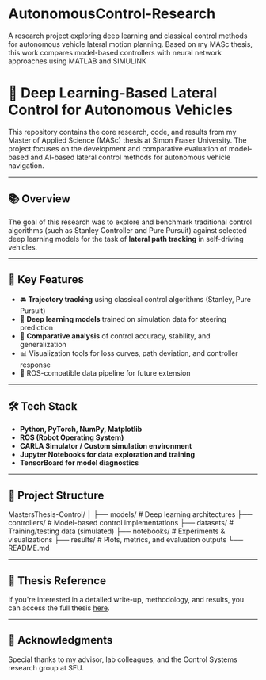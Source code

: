 # AutonomousControl-Research
A research project exploring deep learning and classical control methods for autonomous vehicle lateral motion planning. Based on my MASc thesis, this work compares model-based controllers with neural network approaches using MATLAB and SIMULINK

# 🚗 Deep Learning-Based Lateral Control for Autonomous Vehicles

This repository contains the core research, code, and results from my Master of Applied Science (MASc) thesis at Simon Fraser University. The project focuses on the development and comparative evaluation of model-based and AI-based lateral control methods for autonomous vehicle navigation.

---

## 📚 Overview

The goal of this research was to explore and benchmark traditional control algorithms (such as Stanley Controller and Pure Pursuit) against selected deep learning models for the task of **lateral path tracking** in self-driving vehicles.

---

## 🧠 Key Features

- 🚘 **Trajectory tracking** using classical control algorithms (Stanley, Pure Pursuit)  
- 🤖 **Deep learning models** trained on simulation data for steering prediction  
- 🧪 **Comparative analysis** of control accuracy, stability, and generalization  
- 📊 Visualization tools for loss curves, path deviation, and controller response  
- 🔁 ROS-compatible data pipeline for future extension  

---

## 🛠️ Tech Stack

- **Python, PyTorch, NumPy, Matplotlib**  
- **ROS (Robot Operating System)**  
- **CARLA Simulator / Custom simulation environment**  
- **Jupyter Notebooks for data exploration and training**  
- **TensorBoard for model diagnostics**

---

## 📂 Project Structure

MastersThesis-Control/
│
├── models/ # Deep learning architectures
├── controllers/ # Model-based control implementations
├── datasets/ # Training/testing data (simulated)
├── notebooks/ # Experiments & visualizations
├── results/ # Plots, metrics, and evaluation outputs
└── README.md


---

## 📄 Thesis Reference

If you're interested in a detailed write-up, methodology, and results, you can access the full thesis [here](https://events.sfu.ca/event/38253-mechatronics-masc-thesis-defence-akash-ayyagari).


---

## 🤝 Acknowledgments

Special thanks to my advisor, lab colleagues, and the Control Systems research group at SFU.
